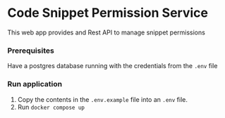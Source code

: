 # Code Snippet Permission Service

This web app provides and Rest API to manage snippet permissions

### Prerequisites
Have a postgres database running with the credentials from the `.env` file

### Run application

1. Copy the contents in the `.env.example` file into an `.env` file.
2. Run `docker compose up`
